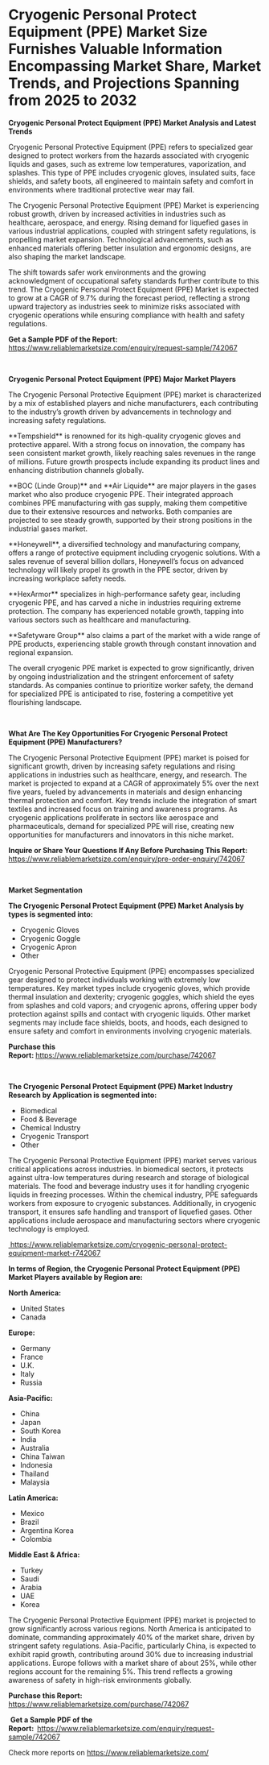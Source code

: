 <p><h1>Cryogenic Personal Protect Equipment (PPE) Market Size Furnishes Valuable Information Encompassing Market Share, Market Trends, and Projections Spanning from 2025 to 2032</h1></p><p><strong>Cryogenic Personal Protect Equipment (PPE) Market Analysis and Latest Trends</strong></p>
<p><p>Cryogenic Personal Protective Equipment (PPE) refers to specialized gear designed to protect workers from the hazards associated with cryogenic liquids and gases, such as extreme low temperatures, vaporization, and splashes. This type of PPE includes cryogenic gloves, insulated suits, face shields, and safety boots, all engineered to maintain safety and comfort in environments where traditional protective wear may fail.</p><p>The Cryogenic Personal Protective Equipment (PPE) Market is experiencing robust growth, driven by increased activities in industries such as healthcare, aerospace, and energy. Rising demand for liquefied gases in various industrial applications, coupled with stringent safety regulations, is propelling market expansion. Technological advancements, such as enhanced materials offering better insulation and ergonomic designs, are also shaping the market landscape.</p><p>The shift towards safer work environments and the growing acknowledgment of occupational safety standards further contribute to this trend. The Cryogenic Personal Protect Equipment (PPE) Market is expected to grow at a CAGR of 9.7% during the forecast period, reflecting a strong upward trajectory as industries seek to minimize risks associated with cryogenic operations while ensuring compliance with health and safety regulations.</p></p>
<p><strong>Get a Sample PDF of the Report:&nbsp;</strong> <a href="https://www.reliablemarketsize.com/enquiry/request-sample/742067?utm_campaign=2242&utm_medium=2&utm_source=Github&utm_content=ia&utm_term=15022025&utm_id=cryogenic-personal-protect-equipment-ppe">https://www.reliablemarketsize.com/enquiry/request-sample/742067</a></p>
<p>&nbsp;</p>
<p><strong>Cryogenic Personal Protect Equipment (PPE) Major Market Players</strong></p>
<p><p>The Cryogenic Personal Protective Equipment (PPE) market is characterized by a mix of established players and niche manufacturers, each contributing to the industry’s growth driven by advancements in technology and increasing safety regulations. </p><p>**Tempshield** is renowned for its high-quality cryogenic gloves and protective apparel. With a strong focus on innovation, the company has seen consistent market growth, likely reaching sales revenues in the range of millions. Future growth prospects include expanding its product lines and enhancing distribution channels globally.</p><p>**BOC (Linde Group)** and **Air Liquide** are major players in the gases market who also produce cryogenic PPE. Their integrated approach combines PPE manufacturing with gas supply, making them competitive due to their extensive resources and networks. Both companies are projected to see steady growth, supported by their strong positions in the industrial gases market.</p><p>**Honeywell**, a diversified technology and manufacturing company, offers a range of protective equipment including cryogenic solutions. With a sales revenue of several billion dollars, Honeywell’s focus on advanced technology will likely propel its growth in the PPE sector, driven by increasing workplace safety needs.</p><p>**HexArmor** specializes in high-performance safety gear, including cryogenic PPE, and has carved a niche in industries requiring extreme protection. The company has experienced notable growth, tapping into various sectors such as healthcare and manufacturing.</p><p>**Safetyware Group** also claims a part of the market with a wide range of PPE products, experiencing stable growth through constant innovation and regional expansion. </p><p>The overall cryogenic PPE market is expected to grow significantly, driven by ongoing industrialization and the stringent enforcement of safety standards. As companies continue to prioritize worker safety, the demand for specialized PPE is anticipated to rise, fostering a competitive yet flourishing landscape.</p></p>
<p>&nbsp;</p>
<p><strong>What Are The Key Opportunities For Cryogenic Personal Protect Equipment (PPE) Manufacturers?</strong></p>
<p><p>The Cryogenic Personal Protective Equipment (PPE) market is poised for significant growth, driven by increasing safety regulations and rising applications in industries such as healthcare, energy, and research. The market is projected to expand at a CAGR of approximately 5% over the next five years, fueled by advancements in materials and design enhancing thermal protection and comfort. Key trends include the integration of smart textiles and increased focus on training and awareness programs. As cryogenic applications proliferate in sectors like aerospace and pharmaceuticals, demand for specialized PPE will rise, creating new opportunities for manufacturers and innovators in this niche market.</p></p>
<p><strong>Inquire or Share Your Questions If Any Before Purchasing This Report:</strong> <a href="https://www.reliablemarketsize.com/enquiry/pre-order-enquiry/742067?utm_campaign=2242&utm_medium=2&utm_source=Github&utm_content=ia&utm_term=15022025&utm_id=cryogenic-personal-protect-equipment-ppe">https://www.reliablemarketsize.com/enquiry/pre-order-enquiry/742067</a></p>
<p>&nbsp;</p>
<p><strong>Market Segmentation</strong></p>
<p><strong>The Cryogenic Personal Protect Equipment (PPE) Market Analysis by types is segmented into:</strong></p>
<p><ul><li>Cryogenic Gloves</li><li>Cryogenic Goggle</li><li>Cryogenic Apron</li><li>Other</li></ul></p>
<p><p>Cryogenic Personal Protective Equipment (PPE) encompasses specialized gear designed to protect individuals working with extremely low temperatures. Key market types include cryogenic gloves, which provide thermal insulation and dexterity; cryogenic goggles, which shield the eyes from splashes and cold vapors; and cryogenic aprons, offering upper body protection against spills and contact with cryogenic liquids. Other market segments may include face shields, boots, and hoods, each designed to ensure safety and comfort in environments involving cryogenic materials.</p></p>
<p><strong>Purchase this Report:&nbsp;</strong><a href="https://www.reliablemarketsize.com/purchase/742067?utm_campaign=2242&utm_medium=2&utm_source=Github&utm_content=ia&utm_term=15022025&utm_id=cryogenic-personal-protect-equipment-ppe">https://www.reliablemarketsize.com/purchase/742067</a></p>
<p>&nbsp;</p>
<p><strong>The Cryogenic Personal Protect Equipment (PPE) Market Industry Research by Application is segmented into:</strong></p>
<p><ul><li>Biomedical</li><li>Food & Beverage</li><li>Chemical Industry</li><li>Cryogenic Transport</li><li>Other</li></ul></p>
<p><p>The Cryogenic Personal Protective Equipment (PPE) market serves various critical applications across industries. In biomedical sectors, it protects against ultra-low temperatures during research and storage of biological materials. The food and beverage industry uses it for handling cryogenic liquids in freezing processes. Within the chemical industry, PPE safeguards workers from exposure to cryogenic substances. Additionally, in cryogenic transport, it ensures safe handling and transport of liquefied gases. Other applications include aerospace and manufacturing sectors where cryogenic technology is employed.</p></p>
<p><a href="https://www.reliablemarketsize.com/cryogenic-personal-protect-equipment-market-r742067?utm_campaign=2242&utm_medium=2&utm_source=Github&utm_content=ia&utm_term=15022025&utm_id=cryogenic-personal-protect-equipment-ppe">&nbsp;https://www.reliablemarketsize.com/cryogenic-personal-protect-equipment-market-r742067</a></p>
<p><strong>In terms of Region, the Cryogenic Personal Protect Equipment (PPE) Market Players available by Region are:</strong></p>
<p>
    <p> <strong> North America: </strong>
        <ul>
            <li>United States</li>
            <li>Canada</li>
        </ul>
        </p> 
    <p> <strong> Europe: </strong>
        <ul>
            <li>Germany</li>
            <li>France</li>
            <li>U.K.</li>
            <li>Italy</li>
            <li>Russia</li>
        </ul>
        </p> 
    <p> <strong> Asia-Pacific: </strong>
        <ul>
            <li>China</li>
            <li>Japan</li>
            <li>South Korea</li>
            <li>India</li>
            <li>Australia</li>
            <li>China Taiwan</li>
            <li>Indonesia</li>
            <li>Thailand</li>
            <li>Malaysia</li>
        </ul>
        </p> 
    <p> <strong> Latin America: </strong>
        <ul>
            <li>Mexico</li>
            <li>Brazil</li>
            <li>Argentina Korea</li>
            <li>Colombia</li>
        </ul>
        </p> 
    <p> <strong> Middle East & Africa: </strong>
        <ul>
            <li>Turkey</li>
            <li>Saudi</li>
            <li>Arabia</li>
            <li>UAE</li>
            <li>Korea</li>
        </ul>
    </p>
    </p>
<p><p>The Cryogenic Personal Protective Equipment (PPE) market is projected to grow significantly across various regions. North America is anticipated to dominate, commanding approximately 40% of the market share, driven by stringent safety regulations. Asia-Pacific, particularly China, is expected to exhibit rapid growth, contributing around 30% due to increasing industrial applications. Europe follows with a market share of about 25%, while other regions account for the remaining 5%. This trend reflects a growing awareness of safety in high-risk environments globally.</p></p>
<p><strong>Purchase this Report: </strong><a href="https://www.reliablemarketsize.com/purchase/742067?utm_campaign=2242&utm_medium=2&utm_source=Github&utm_content=ia&utm_term=15022025&utm_id=cryogenic-personal-protect-equipment-ppe">https://www.reliablemarketsize.com/purchase/742067</a></p>
<p>&nbsp;<strong>Get a Sample PDF of the Report:&nbsp;&nbsp;</strong><a href="https://www.reliablemarketsize.com/enquiry/request-sample/742067?utm_campaign=2242&utm_medium=2&utm_source=Github&utm_content=ia&utm_term=15022025&utm_id=cryogenic-personal-protect-equipment-ppe">https://www.reliablemarketsize.com/enquiry/request-sample/742067</a></p>
<p><strong></strong></p>
<p>Check more reports on <a href="https://www.reliablemarketsize.com/?utm_campaign=2242&utm_medium=2&utm_source=Github&utm_content=ia&utm_term=15022025&utm_id=cryogenic-personal-protect-equipment-ppe">https://www.reliablemarketsize.com/</a></p>
